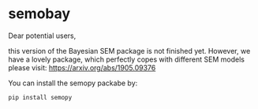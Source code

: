 # semobay

Dear potential users,

this version of the Bayesian SEM package is not finished yet. 
However, we have a lovely package, which perfectly copes with different SEM models
please visit:
https://arxiv.org/abs/1905.09376

You can install the semopy packabe by:
```
pip install semopy
```
